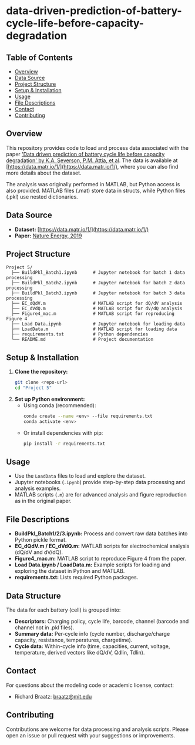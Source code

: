 # data-driven-prediction-of-battery-cycle-life-before-capacity-degradation

## Table of Contents
- [Overview](#overview)
- [Data Source](#data-source)
- [Project Structure](#project-structure)
- [Setup & Installation](#setup--installation)
- [Usage](#usage)
- [File Descriptions](#file-descriptions)
- [Contact](#contact)
- [Contributing](#contributing)

## Overview
This repository provides code to load and process data associated with the paper ['Data driven prediction of battery cycle life before capacity degradation' by K.A. Severson, P.M. Attia, et al](https://www.nature.com/articles/s41560-019-0356-8). The data is available at [https://data.matr.io/1/](https://data.matr.io/1/), where you can also find more details about the dataset.

The analysis was originally performed in MATLAB, but Python access is also provided. MATLAB files (.mat) store data in structs, while Python files (.pkl) use nested dictionaries.

## Data Source
- **Dataset:** [https://data.matr.io/1/](https://data.matr.io/1/)
- **Paper:** [Nature Energy, 2019](https://www.nature.com/articles/s41560-019-0356-8)

## Project Structure
```
Project 5/
  ├── BuildPkl_Batch1.ipynb      # Jupyter notebook for batch 1 data processing
  ├── BuildPkl_Batch2.ipynb      # Jupyter notebook for batch 2 data processing
  ├── BuildPkl_Batch3.ipynb      # Jupyter notebook for batch 3 data processing
  ├── EC_dQdV.m                  # MATLAB script for dQ/dV analysis
  ├── EC_dVdQ.m                  # MATLAB script for dV/dQ analysis
  ├── Figure4_mac.m              # MATLAB script for reproducing Figure 4
  ├── Load Data.ipynb            # Jupyter notebook for loading data
  ├── LoadData.m                 # MATLAB script for loading data
  ├── requirements.txt           # Python dependencies
  └── README.md                  # Project documentation
```

## Setup & Installation
1. **Clone the repository:**
   ```bash
   git clone <repo-url>
   cd "Project 5"
   ```
2. **Set up Python environment:**
   - Using conda (recommended):
     ```bash
     conda create --name <env> --file requirements.txt
     conda activate <env>
     ```
   - Or install dependencies with pip:
     ```bash
     pip install -r requirements.txt
     ```

## Usage
- Use the `LoadData` files to load and explore the dataset.
- Jupyter notebooks (`.ipynb`) provide step-by-step data processing and analysis examples.
- MATLAB scripts (`.m`) are for advanced analysis and figure reproduction as in the original paper.

## File Descriptions
- **BuildPkl_Batch1/2/3.ipynb:** Process and convert raw data batches into Python pickle format.
- **EC_dQdV.m / EC_dVdQ.m:** MATLAB scripts for electrochemical analysis (dQ/dV and dV/dQ).
- **Figure4_mac.m:** MATLAB script to reproduce Figure 4 from the paper.
- **Load Data.ipynb / LoadData.m:** Example scripts for loading and exploring the dataset in Python and MATLAB.
- **requirements.txt:** Lists required Python packages.

## Data Structure
The data for each battery (cell) is grouped into:
- **Descriptors:** Charging policy, cycle life, barcode, channel (barcode and channel not in .pkl files).
- **Summary data:** Per-cycle info (cycle number, discharge/charge capacity, resistance, temperatures, chargetime).
- **Cycle data:** Within-cycle info (time, capacities, current, voltage, temperature, derived vectors like dQ/dV, Qdlin, Tdlin).

## Contact
For questions about the modeling code or academic license, contact:
- Richard Braatz: braatz@mit.edu

## Contributing
Contributions are welcome for data processing and analysis scripts. Please open an issue or pull request with your suggestions or improvements.
